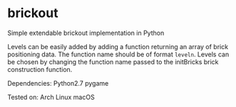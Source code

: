 # brickout
Simple extendable brickout implementation in Python

Levels can be easily added by adding a function returning an array of brick positioning data. The function name should be of format `leveln`.
Levels can be chosen by changing the function name passed to the initBricks brick construction function.

Dependencies:
Python2.7
pygame

Tested on:
Arch Linux
macOS
